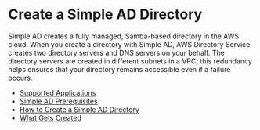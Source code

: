 # Create a Simple AD Directory<a name="create_directory_simple_ad"></a>

Simple AD creates a fully managed, Samba\-based directory in the AWS cloud\. When you create a directory with Simple AD, AWS Directory Service creates two directory servers and DNS servers on your behalf\. The directory servers are created in different subnets in a VPC; this redundancy helps ensures that your directory remains accessible even if a failure occurs\.


+ [Supported Applications](supported_apps_simple.md)
+ [Simple AD Prerequisites](prereq_simple.md)
+ [How to Create a Simple AD Directory](how_to_create_simple_ad.md)
+ [What Gets Created](create_details_simple.md)